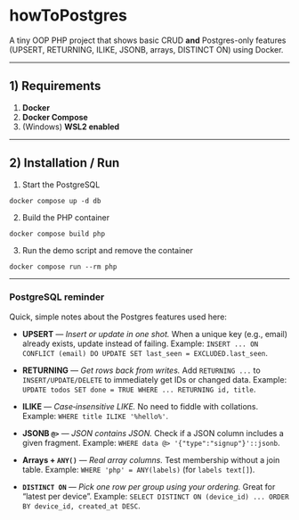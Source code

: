 # howToPostgres

A tiny OOP PHP project that shows basic CRUD **and** Postgres-only features (UPSERT, RETURNING, ILIKE, JSONB, arrays, DISTINCT ON) using Docker.

---

## 1) Requirements

1. **Docker**
2. **Docker Compose**
3. (Windows) **WSL2 enabled**

---

## 2) Installation / Run

1. Start the PostgreSQL

```
docker compose up -d db
```

2. Build the PHP container
```
docker compose build php
```

3. Run the demo script and remove the container

```
docker compose run --rm php
```

---

### PostgreSQL reminder

Quick, simple notes about the Postgres features used here:

* **UPSERT** — *Insert or update in one shot.* When a unique key (e.g., email) already exists, update instead of failing.
  Example: `INSERT ... ON CONFLICT (email) DO UPDATE SET last_seen = EXCLUDED.last_seen`.

* **RETURNING** — *Get rows back from writes.* Add `RETURNING ...` to `INSERT/UPDATE/DELETE` to immediately get IDs or changed data.
  Example: `UPDATE todos SET done = TRUE WHERE ... RETURNING id, title`.

* **ILIKE** — *Case‑insensitive LIKE.* No need to fiddle with collations.
  Example: `WHERE title ILIKE '%hello%'`.

* **JSONB `@>`** — *JSON contains JSON.* Check if a JSON column includes a given fragment.
  Example: `WHERE data @> '{"type":"signup"}'::jsonb`.

* **Arrays + `ANY()`** — *Real array columns.* Test membership without a join table.
  Example: `WHERE 'php' = ANY(labels)` (for `labels text[]`).

* **`DISTINCT ON`** — *Pick one row per group using your ordering.* Great for “latest per device”.
  Example: `SELECT DISTINCT ON (device_id) ... ORDER BY device_id, created_at DESC`.
